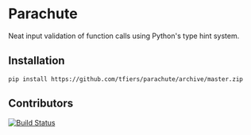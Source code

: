 # Parachute

Neat input validation of function calls using Python's type hint system.

Installation
------------
```
pip install https://github.com/tfiers/parachute/archive/master.zip
```


Contributors
------------
[![Build Status](https://travis-ci.org/tfiers/parachute.svg?branch=master)](https://travis-ci.org/tfiers/parachute)
